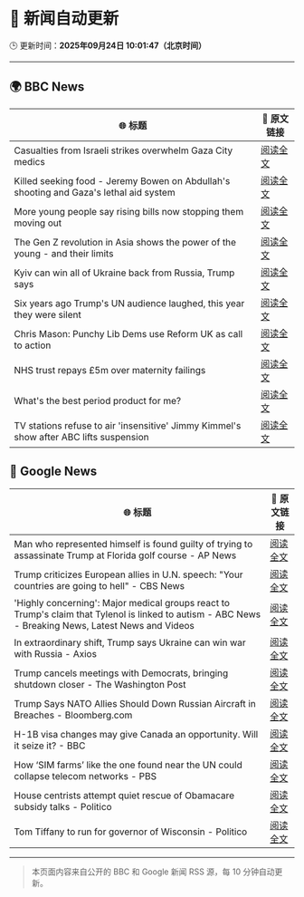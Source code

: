 # 🧠 新闻自动更新

🕒 更新时间：**2025年09月24日 10:01:47（北京时间）**

---

## 🌍 BBC News

| 🌐 标题 | 🔗 原文链接 |
|--------|-------------|
| Casualties from Israeli strikes overwhelm Gaza City medics | [阅读全文](https://www.bbc.com/news/articles/cgknzk46kz6o?at_medium=RSS&at_campaign=rss) |
| Killed seeking food - Jeremy Bowen on Abdullah's shooting and Gaza's lethal aid system | [阅读全文](https://www.bbc.com/news/articles/c75qr0gk0yqo?at_medium=RSS&at_campaign=rss) |
| More young people say rising bills now stopping them moving out | [阅读全文](https://www.bbc.com/news/articles/cq65m95gqdjo?at_medium=RSS&at_campaign=rss) |
| The Gen Z revolution in Asia shows the power of the young - and their limits | [阅读全文](https://www.bbc.com/news/articles/cn4ljv39em7o?at_medium=RSS&at_campaign=rss) |
| Kyiv can win all of Ukraine back from Russia, Trump says | [阅读全文](https://www.bbc.com/news/articles/c07vm35rryeo?at_medium=RSS&at_campaign=rss) |
| Six years ago Trump's UN audience laughed, this year they were silent | [阅读全文](https://www.bbc.com/news/articles/c179p4wvz29o?at_medium=RSS&at_campaign=rss) |
| Chris Mason: Punchy Lib Dems use Reform UK as call to action | [阅读全文](https://www.bbc.com/news/articles/cvg97gq8230o?at_medium=RSS&at_campaign=rss) |
| NHS trust repays £5m over maternity failings | [阅读全文](https://www.bbc.com/news/articles/czrp1282grvo?at_medium=RSS&at_campaign=rss) |
| What's the best period product for me? | [阅读全文](https://www.bbc.com/news/articles/cgl1z3jxy56o?at_medium=RSS&at_campaign=rss) |
| TV stations refuse to air 'insensitive' Jimmy Kimmel's show after ABC lifts suspension | [阅读全文](https://www.bbc.com/news/articles/cy4j0zldevyo?at_medium=RSS&at_campaign=rss) |

## 📰 Google News

| 🌐 标题 | 🔗 原文链接 |
|--------|-------------|
| Man who represented himself is found guilty of trying to assassinate Trump at Florida golf course - AP News | [阅读全文](https://news.google.com/rss/articles/CBMiigFBVV95cUxQdTdmX2dPN1FZdnFVVEtETHQ5UDJkbUxxRTdPbnR2RWlNRUlSSVR0bmdhb1R0UWE1eXNJZ2pKUlBkZ1IwWThnV2hQNnpVQWg5M0Fvb3dlS0pxcGZldk5KTmZlV2hLak9wdklxa0F1RVhPX01sRUdNUXFBQVkyQTlhQnhVcTRkOG5WeWc?oc=5) |
| Trump criticizes European allies in U.N. speech: "Your countries are going to hell" - CBS News | [阅读全文](https://news.google.com/rss/articles/CBMikAFBVV95cUxQaklBM2NSTFhDS2xZeWk0QVkxU1VJRGxLNVh2NU1tM2tOTTBnb1dpYk1EWFV3SkhNb19WZWllNWIweGJwTTJseTBHQUlVLVlKYXpUcEZKM20yM3BCTVRfNXphdVcyc3pUdkxZMVY3d1FlMHpleHpyVEFLWjFpY2pyNlpIZ1NkZkIxRERTZGhQdFjSAZYBQVVfeXFMTUkydXp1Xy1sM2VPcFZ2Ni0wVGdDam9lczZ4OGQ2UHM3bG5nN09pbFhEQk5ObjM0M2JsWU9tRWVxQkhlSGNqRnJCaHh1TUVwOEhzbHY2QjZtb3F4NnpDNzcxWjZILVZxakhNNnNkdEVMUHpoNU5GUmJBNFlpOElVMmlYUHhqa3F3SEdTTTVDWTUxaElDVEt3?oc=5) |
| 'Highly concerning': Major medical groups react to Trump's claim that Tylenol is linked to autism - ABC News - Breaking News, Latest News and Videos | [阅读全文](https://news.google.com/rss/articles/CBMipgFBVV95cUxQdll4YUVKejR3WEFoXzFKNFlhZ2tNUEprY3l0NEJCZnN6Y29vbU5EMXRNQm9vUWdkR0NFZHFsSVdDbDJ5MGV4cU4xVzRVeUhBbmE1WUZOVEhNR2k4QWpmejFqendVd29aMlhfTUNRVmJ2ZjZ3UmxIZnQ3dVZlcGl3TTlKQVZQQ2U2RzlnTExhTzRrZGQ0SGZGem1aSUdfOC05aGwxb0Jn0gGrAUFVX3lxTE1CWFR1SWdBS3d1UGFZdlFvZlFxalNkUkxIcEh4Qml3Wkt4RFVfMWEzQlRQU254SER2ZjM1S0hRNm5RRU0wNkViNkxpRGRsdWkybEpPb3VwZlJMSWlGaC1LNkNhcDFWc2hUeHhYQkJQMTR3R0d1V251TzczVWp1eUpMUnZDb2dpMmxFcWdxVjRWWkdnanlJMXcySkZQdUI2QlpfdTVXTzFoUmlfdw?oc=5) |
| In extraordinary shift, Trump says Ukraine can win war with Russia - Axios | [阅读全文](https://news.google.com/rss/articles/CBMiekFVX3lxTE9ISERQbzZDaV96TXlsaXZ6NG1keUdBMnU2OTY2Rmw0SHVpdWxBZUoySUszSF9XWmFmSEdTYXdLMVRDM3p1RENCSjJyX1RQdkxQNjV3OTNnTW5EZEFSdUZxQU5UU0c1bERMSTJBd3REQlJxLW9mWWswbm1n?oc=5) |
| Trump cancels meetings with Democrats, bringing shutdown closer - The Washington Post | [阅读全文](https://news.google.com/rss/articles/CBMilgFBVV95cUxNTGQtUkpaa0kwUG9uYk5icGd2elZJc0gxQU96TFRwMWJjNm5UM2xlSU9jMGl0MDlpOVFDdm9rdnpIWEduYWlQMHlPWFozNTZBS0h4V2Y1MzQ5X05VLUVaWXFZRnBQbWlld3ZuYTZSOTdzV1NjdURvaUFGSWo3WFI3UmI4NFJGX3NWVWpZQnZ3TUFSR2hDbkE?oc=5) |
| Trump Says NATO Allies Should Down Russian Aircraft in Breaches - Bloomberg.com | [阅读全文](https://news.google.com/rss/articles/CBMitAFBVV95cUxPTUlaR2pqMkw2WGkxZEJGSmptSGl3RDRNVjYyM05uLXdKbk1BRlhhR0JsUnFFeWRudUV5TzZJcm51MElZOHdwQ2haeE4zQ3NyaU5mWGZ2ZzdaTmNDSDNZTkVocFpjWW9RZzV2bWRXdFhCV1VtRUNTQzRsbnhNVEJWQ0pPVXpWNmkycHdKNTFaNGhqQTJrU2J5RU05OXFWcWh1dWxQbjUzRDBlSldmUFQ2d2JRSmc?oc=5) |
| H-1B visa changes may give Canada an opportunity. Will it seize it? - BBC | [阅读全文](https://news.google.com/rss/articles/CBMiWkFVX3lxTE8xUU9TaFpKRFhodWtNME5XdjRYWjZSMHhuOUdNSkQ0YjY3b2xQcTlDNmtuajJ6RVdpSHZyVUE4RDJNS2hwZWdwYlQtTm9mTWcycFpiNk51bnl6UdIBX0FVX3lxTFBZWWVVUDVEQzNnc1RJaTcxU0ZHNjVueF94bWVad1hub1RoWlNIRGZjWnZ4bUhEOXdodGNDb2Zwd2NJZnU1TkwzbzNPdDdRbjg4WjNKX1llbGNqR25mSDVz?oc=5) |
| How ‘SIM farms’ like the one found near the UN could collapse telecom networks - PBS | [阅读全文](https://news.google.com/rss/articles/CBMisgFBVV95cUxQUG1oVUFaVExfd2MyMnpFaUY3cm1hRlNiTFc2ZDdsZWxxT1E0elh1ZS14ZjBNWHhOaE9mMW5Da2FlQVdNaEJrZkkza014blFFbExkdWNRTHJWV0RZd3c4QThZcjhLUmtmaHBzWUxDaDZVTGFQUTl3SDZGRktDc012TGNTQVBEaFRYYVR2TTRHRno5em8xSFA0cmp5WmZ1c0ZsMV8zSmlaVWpaUGU3R3drOHJ3?oc=5) |
| House centrists attempt quiet rescue of Obamacare subsidy talks - Politico | [阅读全文](https://news.google.com/rss/articles/CBMijgFBVV95cUxOR3daMVI2Vjk1R3R1VVJXWjQ3MHZRTkFjN0lfU2dESlBPdVZncUx5TUp2bHhHaVptTHdSYjFCa2haSDdmOWdvUl96cnRoWDZ6bHdNNnU2TnFNMVpsZ0JucklRVkNMWFJUTTJ5NExiNHlvTHlsZElzM3JNMjBjY3BLWUVuaUhBR3hvMVRoUjh3?oc=5) |
| Tom Tiffany to run for governor of Wisconsin - Politico | [阅读全文](https://news.google.com/rss/articles/CBMihwFBVV95cUxOWnVlUXZJeGRlejc2bG5wWE13aUp6NkVvU3d1T05lODJpeWZSbnp4Z05DMHhleTY0NlRpaEhkNjRSeC1URVRXZl92REw2eTYtWWRhMU5zVk13Y0FRamZUaWlFajRucFJqaVNhY3BDVDlXUW1KVE5qVG5oMENQSE1lNVRMQWk1aTA?oc=5) |

---
> 本页面内容来自公开的 BBC 和 Google 新闻 RSS 源，每 10 分钟自动更新。